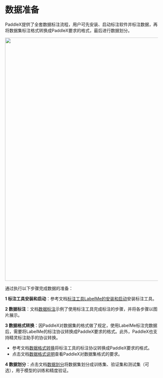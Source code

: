 # 数据准备

PaddleX提供了全套数据标注流程，用户可先安装、启动标注软件并标注数据，再将数据集标注格式转换成PaddleX要求的格式，最后进行数据划分。
<p align="center">
  <img src="https://user-images.githubusercontent.com/53808988/135017525-4b59ee12-65b1-4d9e-b135-8e3cec1651e6.png" width="800"  />
</p>
通过执行以下步骤完成数据的准备：

**1 标注工具安装和启动**：参考文档[标注工具LabelMe的安装和启动](./annotation/labelme.md)安装标注工具。

**2 数据标注**：文档[数据标注](./annotation/README.md)示例了使用标注工具完成标注的步骤，并将各步骤以图片展示。

**3 数据格式转换**：因PaddleX对数据集的格式做了规定，使用LabelMe标注完数据后，需要将LabelMe的标注协议转换成PaddleX要求的格式。此外，PaddleX也支持精灵标注助手的协议转换。
- 参考文档[数据格式转换](./convert.md)将标注工具的标注协议转换成PaddleX要求的格式。
- 点击文档[数据格式说明](format/README.md)查看PaddleX对数据集格式的要求。

**4 数据划分**：点击文档[数据划分](./split.md)将数据集划分成训练集、验证集和测试集（可选），用于模型的训练和精度验证。
